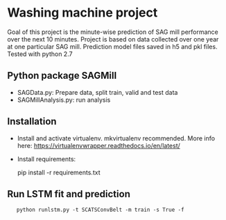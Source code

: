Washing machine project
=======================

Goal of this project is the minute-wise prediction of SAG mill performance over the next 10 minutes.
Project is based on data collected over one year at one particular SAG mill. 
Prediction model files saved in h5 and pkl files.
Tested with python 2.7

Python package SAGMill
-------------------------

- SAGData.py: Prepare data, split train, valid and test data
- SAGMillAnalysis.py: run analysis


Installation
------------

- Install and activate virtualenv. mkvirtualenv recommended. More info here: https://virtualenvwrapper.readthedocs.io/en/latest/
- Install requirements: 
	
	pip install -r requirements.txt


Run LSTM fit and prediction
---------------------------

       python runlstm.py -t SCATSConvBelt -m train -s True -f

